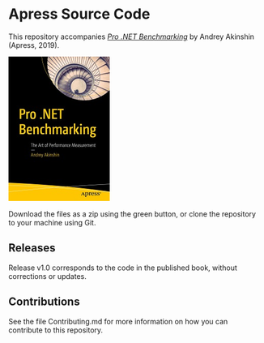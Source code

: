 # Apress Source Code

This repository accompanies [*Pro .NET Benchmarking*](http://www.apress.com/9781484249406) by Andrey Akinshin (Apress, 2019).

[comment]: #cover
![Cover image](9781484249406.jpg)

Download the files as a zip using the green button, or clone the repository to your machine using Git.

## Releases

Release v1.0 corresponds to the code in the published book, without corrections or updates.

## Contributions

See the file Contributing.md for more information on how you can contribute to this repository.